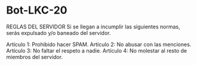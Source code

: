 # Bot-LKC-20
REGLAS DEL SERVIDOR
Si se llegan a incumplir las siguientes normas, serás expulsado y/o baneado del servidor.

Artículo 1: Prohibido hacer SPAM.
Artículo 2: No abusar con las menciones.
Artículo 3: No faltar el respeto a nadie.
Artículo 4: No molestar al resto de miembros del servidor.
